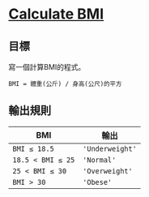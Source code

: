 # [Calculate BMI](http://www.codewars.com/kata/calculate-bmi/)

## 目標

寫一個計算BMI的程式。

`BMI = 體重(公斤) / 身高(公尺)的平方`

## 輸出規則

|BMI              |輸出|
|-----------------|-|
|`BMI ≤ 18.5`     |`'Underweight'`|
|`18.5 < BMI ≤ 25`|`'Normal'`|
|`25 < BMI ≤ 30`  |`'Overweight'`|
|`BMI > 30`       |`'Obese'`|
